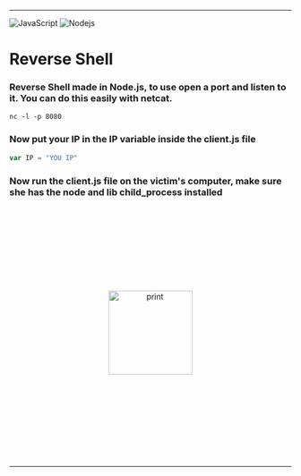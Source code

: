 <hr>

![JavaScript](https://img.shields.io/badge/-JavaScript-F7B93E?style=flat-square&logo=javascript&logoColor=fff) ![Nodejs](https://img.shields.io/badge/-Node.js-43853d?style=flat-square&logo=Node.js&logoColor=white)
# Reverse Shell

### Reverse Shell made in Node.js, to use open a port and listen to it. You can do this easily with netcat.

```
nc -l -p 8080
```

### Now put your IP in the IP variable inside the client.js file

```js
var IP = "YOU IP"
```

### Now run the client.js file on the victim's computer, make sure she has the node and lib child_process installed

<p align="center">
    <img style="margin: 150px" src="https://github.com/JoPowerTech/ReverseShell/blob/main/screenshot.png" alt="print" height="150px"/>
</p>
<hr>
